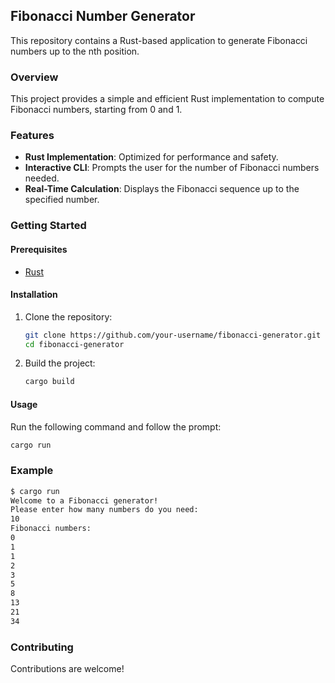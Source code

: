 ## Fibonacci Number Generator

This repository contains a Rust-based application to generate Fibonacci numbers up to the nth position.

### Overview

This project provides a simple and efficient Rust implementation to compute Fibonacci numbers, starting from 0 and 1.

### Features

- **Rust Implementation**: Optimized for performance and safety.
- **Interactive CLI**: Prompts the user for the number of Fibonacci numbers needed.
- **Real-Time Calculation**: Displays the Fibonacci sequence up to the specified number.

### Getting Started

#### Prerequisites

- [Rust](https://www.rust-lang.org/)

#### Installation

1. Clone the repository:
   ```sh
   git clone https://github.com/your-username/fibonacci-generator.git
   cd fibonacci-generator
2. Build the project:
   ```sh
   cargo build

#### Usage
Run the following command and follow the prompt:
   ```sh
   cargo run
   ```

### Example
```sh
$ cargo run
Welcome to a Fibonacci generator!
Please enter how many numbers do you need:
10
Fibonacci numbers:
0
1
1
2
3
5
8
13
21
34
```

### Contributing
Contributions are welcome! 




